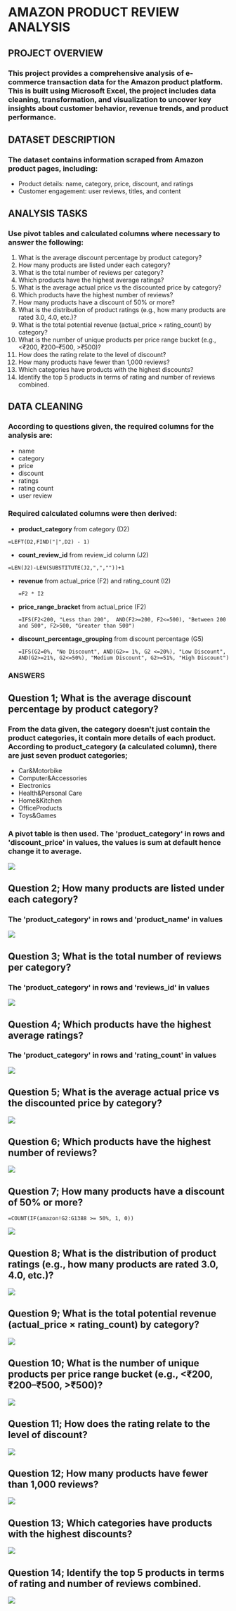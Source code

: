 # **AMAZON PRODUCT REVIEW ANALYSIS**

## PROJECT OVERVIEW
### This project provides a comprehensive analysis of e-commerce transaction data for the Amazon product platform. This is built using Microsoft Excel, the project includes data cleaning, transformation, and visualization to uncover key insights about customer behavior, revenue trends, and product performance.

## DATASET DESCRIPTION 
### The dataset contains information scraped from Amazon product pages, including:
- Product details: name, category, price, discount, and ratings 
- Customer engagement: user reviews, titles, and content 

 ## ANALYSIS TASKS
### Use pivot tables and calculated columns where necessary to answer the following: 
1. What is the average discount percentage by product category? 
2. How many products are listed under each category? 
3. What is the total number of reviews per category?  
4. Which products have the highest average ratings? 
5. What is the average actual price vs the discounted price by category? 
6. Which products have the highest number of reviews? 
7. How many products have a discount of 50% or more? 
8. What is the distribution of product ratings (e.g., how many products are rated 3.0, 
4.0, etc.)? 
9. What is the total potential revenue (actual_price × rating_count) by category? 
10. What is the number of unique products per price range bucket (e.g., <₹200, 
₹200–₹500, >₹500)? 
11. How does the rating relate to the level of discount? 
12. How many products have fewer than 1,000 reviews? 
13. Which categories have products with the highest discounts? 
14. Identify the top 5 products in terms of rating and number of reviews combined.
    
## DATA CLEANING
 ### According to questions given, the required columns for the analysis are:
 - name
 - category
 - price
 - discount
 - ratings
 - rating count
 - user review
### Required calculated columns were then derived:
 - **product_category** from category (D2)
 ```
=LEFT(D2,FIND("|",D2) - 1)
```
 - **count_review_id** from review_id column (J2)
```
=LEN(J2)-LEN(SUBSTITUTE(J2,",",""))+1
```
 - **revenue** from actual_price (F2) and rating_count (I2)
   ```
   =F2 * I2
   ```
 - **price_range_bracket** from actual_price (F2)
   ```
   =IFS(F2<200, "Less than 200",  AND(F2>=200, F2<=500), "Between 200 and 500", F2>500, "Greater than 500")
   ```
 - **discount_percentage_grouping** from discount percentage (G5)
   ```
   =IFS(G2=0%, "No Discount", AND(G2>= 1%, G2 <=20%), "Low Discount", AND(G2>=21%, G2<=50%), "Medium Discount", G2>=51%, "High Discount")
   ```
   
 ### ANSWERS
 ## Question 1; What is the average discount percentage by product category?
 ### From the data given, the category doesn't just contain the product categories, it contain more details of each product. According to product_category (a calculated column), there are just seven product categories; 
 - Car&Motorbike
 - Computer&Accessories
 - Electronics
 - Health&Personal Care
 - Home&Kitchen
 - OfficeProducts
 - Toys&Games
 ### A pivot table is then used. The 'product_category' in rows and 'discount_price' in values, the values is sum at default hence change it to average. 
![](https://github.com/Vector-of-Gad/DSA-E-COMMERCE-ANALYSIS-PROJECT-/blob/main/Screenshot%202025-06-28%20175645.png?raw=true)

## Question 2; How many products are listed under each category?
###  The 'product_category' in rows and 'product_name' in values
![](https://github.com/Vector-of-Gad/DSA-E-COMMERCE-ANALYSIS-PROJECT-/blob/main/Screenshot%202025-06-28%20180535.png?raw=true)

## Question 3; What is the total number of reviews per category?
###  The 'product_category' in rows and 'reviews_id' in values
![](https://raw.githubusercontent.com/Vector-of-Gad/DSA-E-COMMERCE-ANALYSIS-PROJECT-/2ece6676740fae5798ef7091e022c68af71ec7c4/Screenshot%202025-06-28%20180812.png)

## Question 4; Which products have the highest average ratings? 
###  The 'product_category' in rows and 'rating_count' in values
![](https://github.com/Vector-of-Gad/DSA-E-COMMERCE-ANALYSIS-PROJECT-/blob/main/Screenshot%202025-06-28%20180851.png?raw=true)

## Question 5;  What is the average actual price vs the discounted price by category?
![](https://github.com/Vector-of-Gad/DSA-E-COMMERCE-ANALYSIS-PROJECT-/blob/main/Screenshot%202025-06-28%20182227.png?raw=true)

## Question 6; Which products have the highest number of reviews?
![](https://github.com/Vector-of-Gad/DSA-E-COMMERCE-ANALYSIS-PROJECT-/blob/main/Screenshot%202025-06-28%20182350.png?raw=true)

## Question 7; How many products have a discount of 50% or more?
```
=COUNT(IF(amazon!G2:G1388 >= 50%, 1, 0))
```
![](https://raw.githubusercontent.com/Vector-of-Gad/DSA-E-COMMERCE-ANALYSIS-PROJECT-/f12b20c75ad39ce4841821bc7e70e51918b79173/Screenshot%202025-06-28%20183242.png)

## Question  8;  What is the distribution of product ratings (e.g., how many products are rated 3.0, 4.0, etc.)? 
![](https://github.com/Vector-of-Gad/DSA-E-COMMERCE-ANALYSIS-PROJECT-/blob/main/Screenshot%202025-06-28%20184442.png?raw=true)

## Question 9; What is the total potential revenue (actual_price × rating_count) by category? 
![](https://github.com/Vector-of-Gad/DSA-E-COMMERCE-ANALYSIS-PROJECT-/blob/main/Screenshot%202025-06-28%20191518.png?raw=true)

## Question 10; What is the number of unique products per price range bucket (e.g., <₹200, ₹200–₹500, >₹500)? 
![](https://github.com/Vector-of-Gad/DSA-E-COMMERCE-ANALYSIS-PROJECT-/blob/main/Screenshot%202025-06-28%20192327.png?raw=true)

## Question 11;  How does the rating relate to the level of discount? 
![](https://github.com/Vector-of-Gad/DSA-E-COMMERCE-ANALYSIS-PROJECT-/blob/main/Screenshot%202025-06-28%20192659.png?raw=true)

## Question 12;  How many products have fewer than 1,000 reviews? 
![](https://github.com/Vector-of-Gad/DSA-E-COMMERCE-ANALYSIS-PROJECT-/blob/main/Screenshot%202025-06-28%20193130.png?raw=true)

## Question 13; Which categories have products with the highest discounts? 
![](https://github.com/Vector-of-Gad/DSA-E-COMMERCE-ANALYSIS-PROJECT-/blob/main/Screenshot%202025-06-28%20193405.png?raw=true)

## Question 14;  Identify the top 5 products in terms of rating and number of reviews combined. 
![](https://github.com/Vector-of-Gad/DSA-E-COMMERCE-ANALYSIS-PROJECT-/blob/main/Screenshot%202025-06-28%20193804.png?raw=true)

